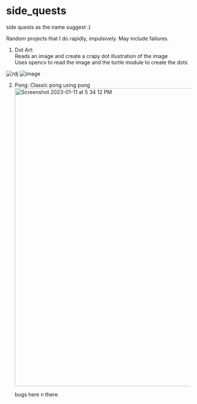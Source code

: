 # side_quests
side quests as the name suggest :)

Random projects that I do rapidly, impulsively. May include failures.

1) Dot Art:  
    Reads an image and create a crapy dot illustration of the image  
    Uses opencv to read the image and the turtle module to create the dots
  
  ![rdj](https://user-images.githubusercontent.com/72227384/204097434-34ee8d26-3efe-4a32-ae2b-4a05b0b30869.jpeg)
  ![image](https://user-images.githubusercontent.com/72227384/204097476-548e341f-87bf-4be3-8f11-a30ddabd4ab4.png) 
  
2) Pong:
    Classic pong using pong
    <img width="812" alt="Screenshot 2023-01-11 at 5 34 12 PM" src="https://user-images.githubusercontent.com/72227384/211802035-ac6745d9-2e05-4cc7-ba44-0018eca9676a.png">

    bugs here n there
